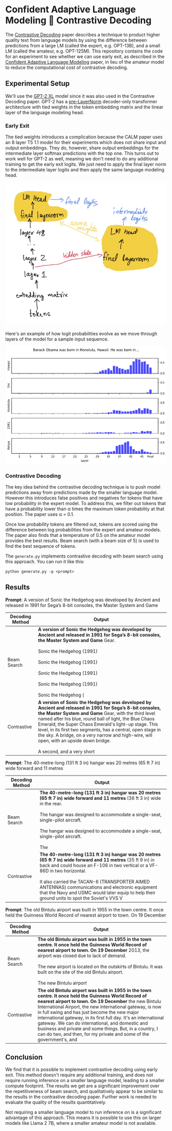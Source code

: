 # Confident Adaptive Language Modeling 🫶 Contrastive Decoding

The [Contrastive Decoding](https://arxiv.org/abs/2210.15097) paper describes a technique to product higher quality text from language models by using the difference between predictions from a large LM (called the expert, e.g. OPT-13B), and a small LM (called the amateur, e.g. OPT-125M). This repository contains the code for an experiment to see whether we can use early exit, as described in the [Confident Adaptive Language Modeling](https://arxiv.org/abs/2207.07061) paper, in lieu of the amateur model to reduce the computational cost of contrastive decoding.

## Experimental Setup

We'll use the [GPT-2 XL](https://huggingface.co/gpt2-xl) model since it was also used in the Contrastive Decoding paper. GPT-2 has a [pre-LayerNorm](https://arxiv.org/abs/2002.04745) decoder-only transformer architecture with tied weights in the token embedding matrix and the linear layer of the language modeling head.

### Early Exit

The tied weights introduces a complication because the CALM paper uses an 8 layer T5 1.1 model for their experiments which does not share input and output embeddings. They do, however, share output embeddings for the intermediate layer softmax predictions with the top one. This turns out to work well for GPT-2 as well, meaning we don't need to do any additional training to get the early exit logits. We just need to apply the final layer norm to the intermediate layer logits and then apply the same language modeling head.

![Early Exit Architecture](assets/early_exit_architecture.jpg)

Here's an example of how logit probabilities evolve as we move through layers of the model for a sample input sequence.

![Early Exit Probabilities](assets/early_exit_probabilities.jpg)

### Contrastive Decoding

The key idea behind the contrastive decoding technique is to push model predictions away from predictions made by the smaller language model. However this introduces false positives and negatives for tokens that have low probability in the expert model. To address this, we filter out tokens that have a probability lower than α times the maximum token probability at that position. The paper uses α = 0.1.

Once low probability tokens are filtered out, tokens are scored using the difference between log probabilities from the expert and amateur models. The paper also finds that a temperature of 0.5 on the amateur model provides the best results. Beam search (with a beam size of 5) is used to find the best sequence of tokens.

The `generate.py` implements contrastive decoding with beam search using this approach. You can run it like this:

```
python generate.py -p <prompt>
```

## Results

**Prompt**: A version of Sonic the Hedgehog was developed by Ancient and released in 1991 for Sega’s 8-bit consoles, the Master System and Game

| Decoding Method | Output |
| --- | --- |
| Beam Search | **A version of Sonic the Hedgehog was developed by Ancient and released in 1991 for Sega’s 8-bit consoles, the Master System and Game** Gear.<br><br>Sonic the Hedgehog (1991)<br><br>Sonic the Hedgehog (1991)<br><br>Sonic the Hedgehog (1991)<br><br>Sonic the Hedgehog (1991)<br><br>Sonic the Hedgehog ( |
| Contrastive | **A version of Sonic the Hedgehog was developed by Ancient and released in 1991 for Sega’s 8-bit consoles, the Master System and Game** Gear, with the third level named after his blue, round ball of light, the Blue Chaos Emerald, the Super Chaos Emerald's light-up stage. This level, in its first two segments, has a central, open stage in the sky. A bridge, on a very narrow and high-wire, will open, with an upside down bridge.<br><br>A second, and a very short |

**Prompt**: The 40-metre-long (131 ft 3 in) hangar was 20 metres (65 ft 7 in) wide forward and 11 metres

| Decoding Method | Output |
| --- | --- |
| Beam Search | **The 40-metre-long (131 ft 3 in) hangar was 20 metres (65 ft 7 in) wide forward and 11 metres** (36 ft 3 in) wide in the rear.<br><br>The hangar was designed to accommodate a single-seat, single-pilot aircraft.<br><br>The hangar was designed to accommodate a single-seat, single-pilot aircraft.<br><br>The |
| Contrastive | **The 40-metre-long (131 ft 3 in) hangar was 20 metres (65 ft 7 in) wide forward and 11 metres** (35 ft 9 in) in back and could house an F-106 in two vertical or a VF-86D in two horizontal.<br><br>It also carried the TACAN-6 (TRANSPORTER AIMED ANTENNAS) communications and electronic equipment that the Navy and USMC would later equip to help their ground units to spot the Soviet's VVS V |

**Prompt**: The old Bintulu airport was built in 1955 in the town centre. It once held the Guinness World Record of nearest airport to town. On 19 December

| Decoding Method | Output |
| --- | --- |
| Beam Search | **The old Bintulu airport was built in 1955 in the town centre. It once held the Guinness World Record of nearest airport to town. On 19 December** 2013, the airport was closed due to lack of demand.<br><br>The new airport is located on the outskirts of Bintulu. It was built on the site of the old Bintulu airport.<br><br>The new Bintulu airport |
| Contrastive | **The old Bintulu airport was built in 1955 in the town centre. It once held the Guinness World Record of nearest airport to town. On 19 December** the new Bintulu International Airport, the new international gateway, is now in full swing and has just become the new major international gateway, in its first full day. It's an international gateway. We can do international, and domestic and business and private and some things. But, in a country, I can do two, and then, for my private and some of the government's, and |

## Conclusion

We find that it is possible to implement contrastive decoding using early exit. This method doesn't require any additional training, and does not require running inference on a smaller language model, leading to a smaller compute footprint. The results we get are a significant improvement over the repetitiveness of beam search, and qualitatively appear to be similar to the results in the contrastive decoding paper. Further work is needed to evaluate the quality of the results quantitatively.

Not requiring a smaller language model to run inference on is a significant advantage of this approach. This means it is possible to use this on larger models like Llama 2 7B, where a smaller amateur model is not available.
